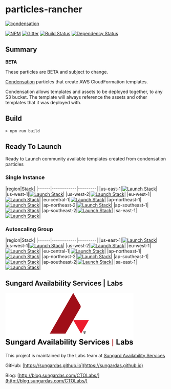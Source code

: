 # particles-rancher

[![condensation][condensation-image]][condensation-url]

[![NPM][npm-image]][npm-url]
[![Gitter][gitter-image]][gitter-url]
[![Build Status][travis-image]][travis-url]
[![Dependency Status][daviddm-image]][daviddm-url]

## Summary

**BETA**

These particles are BETA and subject to change.

[Condensation](https://github.com/SungardAS/condensation) particles that create AWS CloudFormation templates.

Condensation allows templates and assets to be deployed together,
to any S3 bucket.  The template will always reference the assets and other templates that it
was deployed with.


## Build

    > npm run build

## Ready To Launch

Ready to Launch community available templates created from condensation particles

### Single Instance

|region|Stack|
|------|------------|---------|
|us-east-1|[![Launch Stack](https://s3.amazonaws.com/cloudformation-examples/cloudformation-launch-stack.png)](https://console.aws.amazon.com/cloudformation/home?region=us-east-1#/stacks/new?stackName=particles-rancher&templateURL=https://s3.amazonaws.com/condensation-particles.us-east-1/particles-rancher/master/particles/cftemplates/host/instance)|
|us-west-1|[![Launch Stack](https://s3.amazonaws.com/cloudformation-examples/cloudformation-launch-stack.png)](https://console.aws.amazon.com/cloudformation/home?region=us-west-1#/stacks/new?stackName=particles-rancher&templateURL=https://s3-us-west-1.amazonaws.com/condensation-particles.us-west-1/particles-rancher/master/particles/cftemplates/host/instance)|
|us-west-2|[![Launch Stack](https://s3.amazonaws.com/cloudformation-examples/cloudformation-launch-stack.png)](https://console.aws.amazon.com/cloudformation/home?region=us-west-2#/stacks/new?stackName=particles-rancher&templateURL=https://s3-us-west-2.amazonaws.com/condensation-particles.us-west-2/particles-rancher/master/particles/cftemplates/host/instance)|
|eu-west-1|[![Launch Stack](https://s3.amazonaws.com/cloudformation-examples/cloudformation-launch-stack.png)](https://console.aws.amazon.com/cloudformation/home?region=eu-west-1#/stacks/new?stackName=particles-rancher&templateURL=https://s3-eu-west-1.amazonaws.com/condensation-particles.eu-west-1/particles-rancher/master/particles/cftemplates/host/instance)|
|eu-central-1|[![Launch Stack](https://s3.amazonaws.com/cloudformation-examples/cloudformation-launch-stack.png)](https://console.aws.amazon.com/cloudformation/home?region=eu-central-1#/stacks/new?stackName=particles-rancher&templateURL=https://s3-eu-central-1.amazonaws.com/condensation-particles.eu-central-1/particles-rancher/master/particles/cftemplates/host/instance)|
|ap-northeast-1|[![Launch Stack](https://s3.amazonaws.com/cloudformation-examples/cloudformation-launch-stack.png)](https://console.aws.amazon.com/cloudformation/home?region=ap-northeast-1#/stacks/new?stackName=particles-rancher&templateURL=https://s3-ap-northeast-1.amazonaws.com/condensation-particles.ap-northeast-1/particles-rancher/master/particles/cftemplates/host/instance)|
|ap-northeast-2|[![Launch Stack](https://s3.amazonaws.com/cloudformation-examples/cloudformation-launch-stack.png)](https://console.aws.amazon.com/cloudformation/home?region=ap-northeast-2#/stacks/new?stackName=particles-rancher&templateURL=https://s3-ap-northeast-2.amazonaws.com/condensation-particles.ap-northeast-2/particles-rancher/master/particles/cftemplates/host/instance)|
|ap-southeast-1|[![Launch Stack](https://s3.amazonaws.com/cloudformation-examples/cloudformation-launch-stack.png)](https://console.aws.amazon.com/cloudformation/home?region=ap-southeast-1#/stacks/new?stackName=particles-rancher&templateURL=https://s3-ap-southeast-1.amazonaws.com/condensation-particles.ap-southeast-1/particles-rancher/master/particles/cftemplates/host/instance)|
|ap-southeast-2|[![Launch Stack](https://s3.amazonaws.com/cloudformation-examples/cloudformation-launch-stack.png)](https://console.aws.amazon.com/cloudformation/home?region=ap-southeast-2#/stacks/new?stackName=particles-rancher&templateURL=https://s3-ap-southeast-2.amazonaws.com/condensation-particles.ap-southeast-2/particles-rancher/master/particles/cftemplates/host/instance)|
|sa-east-1|[![Launch Stack](https://s3.amazonaws.com/cloudformation-examples/cloudformation-launch-stack.png)](https://console.aws.amazon.com/cloudformation/home?region=sa-east-1#/stacks/new?stackName=particles-rancher&templateURL=https://s3-sa-east-1.amazonaws.com/condensation-particles.sa-east-1/particles-rancher/master/particles/cftemplates/host/instance)|


### Autoscaling Group

|region|Stack|
|------|------------|---------|
|us-east-1|[![Launch Stack](https://s3.amazonaws.com/cloudformation-examples/cloudformation-launch-stack.png)](https://console.aws.amazon.com/cloudformation/home?region=us-east-1#/stacks/new?stackName=particles-subnet&templateURL=https://s3.amazonaws.com/condensation-particles.us-east-1/particles-rancher/master/particles/cftemplates/host/scaling_group.template.json)|
|us-west-1|[![Launch Stack](https://s3.amazonaws.com/cloudformation-examples/cloudformation-launch-stack.png)](https://console.aws.amazon.com/cloudformation/home?region=us-west-1#/stacks/new?stackName=particles-subnet&templateURL=https://s3-us-west-1.amazonaws.com/condensation-particles.us-west-1/particles-rancher/master/particles/cftemplates/host/scaling_group.template.json)|
|us-west-2|[![Launch Stack](https://s3.amazonaws.com/cloudformation-examples/cloudformation-launch-stack.png)](https://console.aws.amazon.com/cloudformation/home?region=us-west-2#/stacks/new?stackName=particles-subnet&templateURL=https://s3-us-west-2.amazonaws.com/condensation-particles.us-west-2/particles-rancher/master/particles/cftemplates/host/scaling_group.template.json)|
|eu-west-1|[![Launch Stack](https://s3.amazonaws.com/cloudformation-examples/cloudformation-launch-stack.png)](https://console.aws.amazon.com/cloudformation/home?region=eu-west-1#/stacks/new?stackName=particles-subnet&templateURL=https://s3-eu-west-1.amazonaws.com/condensation-particles.eu-west-1/particles-rancher/master/particles/cftemplates/host/scaling_group.template.json)|
|eu-central-1|[![Launch Stack](https://s3.amazonaws.com/cloudformation-examples/cloudformation-launch-stack.png)](https://console.aws.amazon.com/cloudformation/home?region=eu-central-1#/stacks/new?stackName=particles-subnet&templateURL=https://s3-eu-central-1.amazonaws.com/condensation-particles.eu-central-1/particles-rancher/master/particles/cftemplates/host/scaling_group.template.json)|
|ap-northeast-1|[![Launch Stack](https://s3.amazonaws.com/cloudformation-examples/cloudformation-launch-stack.png)](https://console.aws.amazon.com/cloudformation/home?region=ap-northeast-1#/stacks/new?stackName=particles-subnet&templateURL=https://s3-ap-northeast-1.amazonaws.com/condensation-particles.ap-northeast-1/particles-rancher/master/particles/cftemplates/host/scaling_group.template.json)|
|ap-northeast-2|[![Launch Stack](https://s3.amazonaws.com/cloudformation-examples/cloudformation-launch-stack.png)](https://console.aws.amazon.com/cloudformation/home?region=ap-northeast-2#/stacks/new?stackName=particles-subnet&templateURL=https://s3-ap-northeast-2.amazonaws.com/condensation-particles.ap-northeast-2/particles-rancher/master/particles/cftemplates/host/scaling_group.template.json)|
|ap-southeast-1|[![Launch Stack](https://s3.amazonaws.com/cloudformation-examples/cloudformation-launch-stack.png)](https://console.aws.amazon.com/cloudformation/home?region=ap-southeast-1#/stacks/new?stackName=particles-subnet&templateURL=https://s3-ap-southeast-1.amazonaws.com/condensation-particles.ap-southeast-1/particles-rancher/master/particles/cftemplates/host/scaling_group.template.json)|
|ap-southeast-2|[![Launch Stack](https://s3.amazonaws.com/cloudformation-examples/cloudformation-launch-stack.png)](https://console.aws.amazon.com/cloudformation/home?region=ap-southeast-2#/stacks/new?stackName=particles-subnet&templateURL=https://s3-ap-southeast-2.amazonaws.com/condensation-particles.ap-southeast-2/particles-rancher/master/particles/cftemplates/host/scaling_group.template.json)|
|sa-east-1|[![Launch Stack](https://s3.amazonaws.com/cloudformation-examples/cloudformation-launch-stack.png)](https://console.aws.amazon.com/cloudformation/home?region=sa-east-1#/stacks/new?stackName=particles-subnet&templateURL=https://s3-sa-east-1.amazonaws.com/condensation-particles.sa-east-1/particles-rancher/master/particles/cftemplates/host/scaling_group.template.json)|


## Sungard Availability Services | Labs
[![Sungard Availability Services | Labs][labs-image]][labs-github-url]

This project is maintained by the Labs team at [Sungard Availability
Services](http://sungardas.com)

GitHub: [https://sungardas.github.io](https://sungardas.github.io)

Blog:
[http://blog.sungardas.com/CTOLabs/](http://blog.sungardas.com/CTOLabs/)

[labs-github-url]: https://sungardas.github.io
[labs-image]: https://raw.githubusercontent.com/SungardAS/repo-assets/master/images/logos/sungardas-labs-logo-small.png
[condensation-image]: https://raw.githubusercontent.com/SungardAS/condensation/master/docs/images/condensation_logo.png
[condensation-url]: https://github.com/SungardAS/condensation
[npm-image]: https://badge.fury.io/js/particles-rancher.svg
[npm-url]: https://npmjs.org/package/particles-rancher
[gitter-image]: https://badges.gitter.im/Join%20Chat.svg
[gitter-url]: https://gitter.im/SungardAS/condensation?utm_source=badge&utm_medium=badge&utm_campaign=pr-badge
[travis-image]: https://travis-ci.org/SungardAS/particles-rancher.svg?branch=master
[travis-url]: https://travis-ci.org/SungardAS/particles-rancher
[daviddm-image]: https://david-dm.org/SungardAS/particles-rancher.svg?theme=shields.io
[daviddm-url]: https://david-dm.org/SungardAS/particles-rancher
